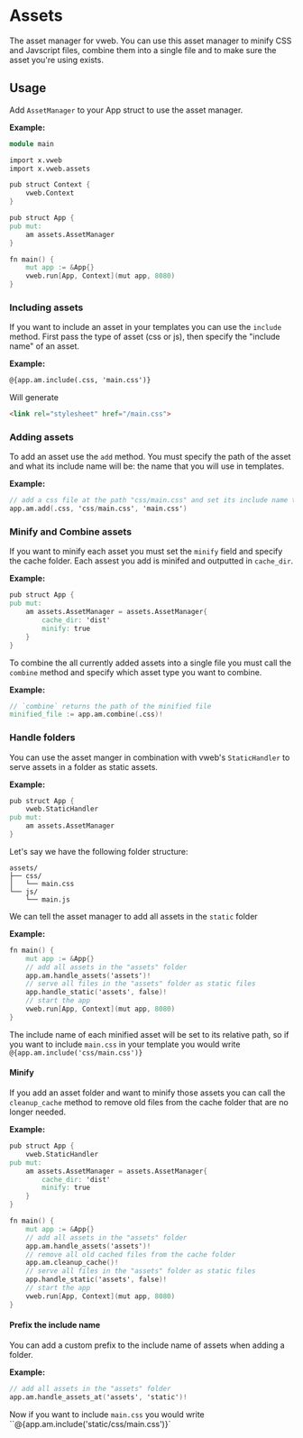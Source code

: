 # Assets

The asset manager for vweb. You can use this asset manager to minify CSS and Javscript files,
combine them into a single file and to make sure the asset you're using exists.

## Usage

Add `AssetManager` to your App struct to use the asset manager. 

**Example:**
```v
module main

import x.vweb
import x.vweb.assets

pub struct Context {
	vweb.Context
}

pub struct App {
pub mut:
	am assets.AssetManager
}

fn main() {
	mut app := &App{}
	vweb.run[App, Context](mut app, 8080)
}
```

### Including assets

If you want to include an asset in your templates you can use the `include` method.
First pass the type of asset (css or js), then specify the "include name" of an asset.

**Example:**
```html
@{app.am.include(.css, 'main.css')}
```
Will generate
```html
<link rel="stylesheet" href="/main.css">
```

### Adding assets

To add an asset use the `add` method. You must specify the path of the asset and what its
include name will be: the name that you will use in templates.

**Example:**
```v ignore
// add a css file at the path "css/main.css" and set its include name to "main.css"
app.am.add(.css, 'css/main.css', 'main.css')
```

### Minify and Combine assets

If you want to minify each asset you must set the `minify` field and specify the cache
folder. Each assest you add is minifed and outputted in `cache_dir`.

**Example:**
```v ignore
pub struct App {
pub mut:
	am assets.AssetManager = assets.AssetManager{
		cache_dir: 'dist'
		minify: true
	}
}
```

To combine the all currently added assets into a single file you must call the `combine` method
and specify which asset type you want to combine.

**Example:**
```v ignore
// `combine` returns the path of the minified file
minified_file := app.am.combine(.css)!
```

### Handle folders

You can use the asset manger in combination with vweb's `StaticHandler` to serve 
assets in a folder as static assets.

**Example:**
```v ignore
pub struct App {
	vweb.StaticHandler
pub mut:
	am assets.AssetManager
}
```
Let's say we have the following folder structure:
```
assets/
├── css/
│   └── main.css
└── js/
	└── main.js
```

We can tell the asset manager to add all assets in the `static` folder

**Example:**
```v ignore
fn main() {
	mut app := &App{}
	// add all assets in the "assets" folder
	app.am.handle_assets('assets')!
	// serve all files in the "assets" folder as static files
	app.handle_static('assets', false)!
	// start the app
	vweb.run[App, Context](mut app, 8080)
}
```

The include name of each minified asset will be set to its relative path, 
so if you want to include `main.css` in your template you would write 
`@{app.am.include('css/main.css')}`

#### Minify

If you add an asset folder and want to minify those assets you can call the 
`cleanup_cache` method to remove old files from the cache folder
that are no longer needed.

**Example:**
```v ignore
pub struct App {
	vweb.StaticHandler
pub mut:
	am assets.AssetManager = assets.AssetManager{
		cache_dir: 'dist'
		minify: true
	}
}

fn main() {
	mut app := &App{}
	// add all assets in the "assets" folder
	app.am.handle_assets('assets')!
    // remove all old cached files from the cache folder
    app.am.cleanup_cache()!
	// serve all files in the "assets" folder as static files
	app.handle_static('assets', false)!
	// start the app
	vweb.run[App, Context](mut app, 8080)
}
```

#### Prefix the include name

You can add a custom prefix to the include name of assets when adding a folder.

**Example:**
```v ignore
// add all assets in the "assets" folder
app.am.handle_assets_at('assets', 'static')!
```

Now if you want to include `main.css` you would write
``@{app.am.include('static/css/main.css')}`
